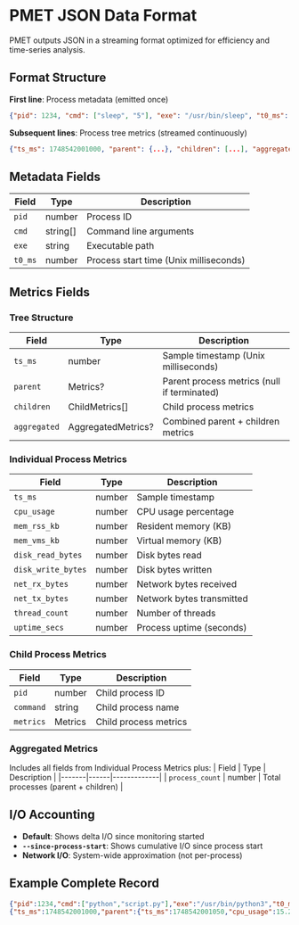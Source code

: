 # PMET JSON Data Format

PMET outputs JSON in a streaming format optimized for efficiency and time-series analysis.

## Format Structure

**First line**: Process metadata (emitted once)
```json
{"pid": 1234, "cmd": ["sleep", "5"], "exe": "/usr/bin/sleep", "t0_ms": 1748542000000}
```

**Subsequent lines**: Process tree metrics (streamed continuously)
```json
{"ts_ms": 1748542001000, "parent": {...}, "children": [...], "aggregated": {...}}
```

## Metadata Fields

| Field | Type | Description |
|-------|------|-------------|
| `pid` | number | Process ID |
| `cmd` | string[] | Command line arguments |
| `exe` | string | Executable path |
| `t0_ms` | number | Process start time (Unix milliseconds) |

## Metrics Fields

### Tree Structure
| Field | Type | Description |
|-------|------|-------------|
| `ts_ms` | number | Sample timestamp (Unix milliseconds) |
| `parent` | Metrics? | Parent process metrics (null if terminated) |
| `children` | ChildMetrics[] | Child process metrics |
| `aggregated` | AggregatedMetrics? | Combined parent + children metrics |

### Individual Process Metrics
| Field | Type | Description |
|-------|------|-------------|
| `ts_ms` | number | Sample timestamp |
| `cpu_usage` | number | CPU usage percentage |
| `mem_rss_kb` | number | Resident memory (KB) |
| `mem_vms_kb` | number | Virtual memory (KB) |
| `disk_read_bytes` | number | Disk bytes read |
| `disk_write_bytes` | number | Disk bytes written |
| `net_rx_bytes` | number | Network bytes received |
| `net_tx_bytes` | number | Network bytes transmitted |
| `thread_count` | number | Number of threads |
| `uptime_secs` | number | Process uptime (seconds) |

### Child Process Metrics
| Field | Type | Description |
|-------|------|-------------|
| `pid` | number | Child process ID |
| `command` | string | Child process name |
| `metrics` | Metrics | Child process metrics |

### Aggregated Metrics
Includes all fields from Individual Process Metrics plus:
| Field | Type | Description |
|-------|------|-------------|
| `process_count` | number | Total processes (parent + children) |

## I/O Accounting

- **Default**: Shows delta I/O since monitoring started
- **`--since-process-start`**: Shows cumulative I/O since process start
- **Network I/O**: System-wide approximation (not per-process)

## Example Complete Record

```json
{"pid":1234,"cmd":["python","script.py"],"exe":"/usr/bin/python3","t0_ms":1748542000000}
{"ts_ms":1748542001000,"parent":{"ts_ms":1748542001050,"cpu_usage":15.2,"mem_rss_kb":8192,"mem_vms_kb":32768,"disk_read_bytes":1024,"disk_write_bytes":2048,"net_rx_bytes":512,"net_tx_bytes":256,"thread_count":3,"uptime_secs":1},"children":[{"pid":1235,"command":"worker","metrics":{"ts_ms":1748542001060,"cpu_usage":5.1,"mem_rss_kb":4096,"mem_vms_kb":16384,"disk_read_bytes":512,"disk_write_bytes":0,"net_rx_bytes":0,"net_tx_bytes":0,"thread_count":1,"uptime_secs":1}}],"aggregated":{"ts_ms":1748542001000,"cpu_usage":20.3,"mem_rss_kb":12288,"mem_vms_kb":49152,"disk_read_bytes":1536,"disk_write_bytes":2048,"net_rx_bytes":512,"net_tx_bytes":256,"thread_count":4,"process_count":2,"uptime_secs":1}}
```